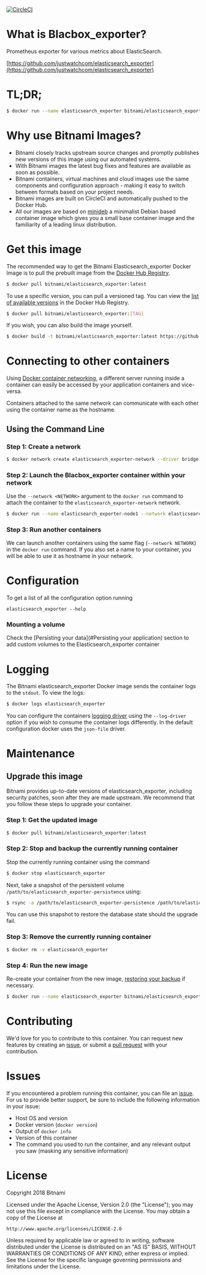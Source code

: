[![CircleCI](https://circleci.com/gh/bitnami/bitnami-docker-elasticsearch_exporter/tree/master.svg?style=shield)](https://circleci.com/gh/bitnami/bitnami-docker-elasticsearch_exporter/tree/master)

# What is Blacbox_exporter?

Prometheus exporter for various metrics about ElasticSearch.

[https://github.com/justwatchcom/elasticsearch_exporter](https://github.com/justwatchcom/elasticsearch_exporter)

# TL;DR;

```bash
$ docker run --name elasticsearch_exporter bitnami/elasticsearch_exporter:latest
```

# Why use Bitnami Images?

* Bitnami closely tracks upstream source changes and promptly publishes new versions of this image using our automated systems.
* With Bitnami images the latest bug fixes and features are available as soon as possible.
* Bitnami containers, virtual machines and cloud images use the same components and configuration approach - making it easy to switch between formats based on your project needs.
* Bitnami images are built on CircleCI and automatically pushed to the Docker Hub.
* All our images are based on [minideb](https://github.com/bitnami/minideb) a minimalist Debian based container image which gives you a small base container image and the familiarity of a leading linux distribution.

# Get this image

The recommended way to get the Bitnami Elasticsearch_exporter Docker Image is to pull the prebuilt image from the [Docker Hub Registry](https://hub.docker.com/r/bitnami/elasticsearch_exporter).

```bash
$ docker pull bitnami/elasticsearch_exporter:latest
```

To use a specific version, you can pull a versioned tag. You can view the [list of available versions](https://hub.docker.com/r/bitnami/elasticsearch_exporter/tags/) in the Docker Hub Registry.

```bash
$ docker pull bitnami/elasticsearch_exporter:[TAG]
```

If you wish, you can also build the image yourself.

```bash
$ docker build -t bitnami/elasticsearch_exporter:latest https://github.com/bitnami/bitnami-docker-elasticsearch_exporter.git
```

# Connecting to other containers

Using [Docker container networking](https://docs.docker.com/engine/userguide/networking/), a different server running inside a container can easily be accessed by your application containers and vice-versa.

Containers attached to the same network can communicate with each other using the container name as the hostname.

## Using the Command Line

### Step 1: Create a network

```bash
$ docker network create elasticsearch_exporter-network --driver bridge
```

### Step 2: Launch the Blacbox_exporter container within your network

Use the `--network <NETWORK>` argument to the `docker run` command to attach the container to the `elasticsearch_exporter-network` network.

```bash
$ docker run --name elasticsearch_exporter-node1 --network elasticsearch_exporter-network bitnami/elasticsearch_exporter:latest
```

### Step 3: Run another containers

We can launch another containers using the same flag (`--network NETWORK`) in the `docker run` command. If you also set a name to your container, you will be able to use it as hostname in your network.


# Configuration

To get a list of all the configuration option running

```
elasticsearch_exporter --help
```
### Mounting a volume

Check the [Persisting your data](#Persisting your application) section to add custom volumes to the Elasticsearch_exporter container

# Logging

The Bitnami elasticsearch_exporter Docker image sends the container logs to the `stdout`. To view the logs:

```bash
$ docker logs elasticsearch_exporter
```

You can configure the containers [logging driver](https://docs.docker.com/engine/admin/logging/overview/) using the `--log-driver` option if you wish to consume the container logs differently. In the default configuration docker uses the `json-file` driver.

# Maintenance

## Upgrade this image

Bitnami provides up-to-date versions of elasticsearch_exporter, including security patches, soon after they are made upstream. We recommend that you follow these steps to upgrade your container.

### Step 1: Get the updated image

```bash
$ docker pull bitnami/elasticsearch_exporter:latest
```

### Step 2: Stop and backup the currently running container

Stop the currently running container using the command

```bash
$ docker stop elasticsearch_exporter
```

Next, take a snapshot of the persistent volume `/path/to/elasticsearch_exporter-persistence` using:

```bash
$ rsync -a /path/to/elasticsearch_exporter-persistence /path/to/elasticsearch_exporter-persistence.bkp.$(date +%Y%m%d-%H.%M.%S)
```

You can use this snapshot to restore the database state should the upgrade fail.

### Step 3: Remove the currently running container

```bash
$ docker rm -v elasticsearch_exporter
```

### Step 4: Run the new image

Re-create your container from the new image, [restoring your backup](#restoring-a-backup) if necessary.

```bash
$ docker run --name elasticsearch_exporter bitnami/elasticsearch_exporter:latest
```

# Contributing

We'd love for you to contribute to this container. You can request new features by creating an [issue](https://github.com/bitnami/bitnami-docker-elasticsearch_exporter/issues), or submit a [pull request](https://github.com/bitnami/bitnami-docker-elasticsearch_exporter/pulls) with your contribution.

# Issues

If you encountered a problem running this container, you can file an [issue](https://github.com/bitnami/bitnami-docker-elasticsearch_exporter/issues). For us to provide better support, be sure to include the following information in your issue:

- Host OS and version
- Docker version (`docker version`)
- Output of `docker info`
- Version of this container
- The command you used to run the container, and any relevant output you saw (masking any sensitive information)

# License
Copyright 2018 Bitnami

Licensed under the Apache License, Version 2.0 (the "License");
you may not use this file except in compliance with the License.
You may obtain a copy of the License at

    http://www.apache.org/licenses/LICENSE-2.0

Unless required by applicable law or agreed to in writing, software
distributed under the License is distributed on an "AS IS" BASIS,
WITHOUT WARRANTIES OR CONDITIONS OF ANY KIND, either express or implied.
See the License for the specific language governing permissions and
limitations under the License.
